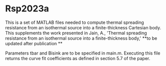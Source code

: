 # Rsp2023a

This is a set of MATLAB files needed to compute thermal spreading resistance from an isothermal source into a finite-thickness Cartesian body. 
This supplements the work presented in Jain, A., 'Thermal spreading resistance from an isothermal source into a finite-thickness body,' **to be updated after publication **

Parameters tbar and Bisink are to be specified in main.m. Executing this file returns the curve fit coefficients as defined in section 5.7 of the paper.

